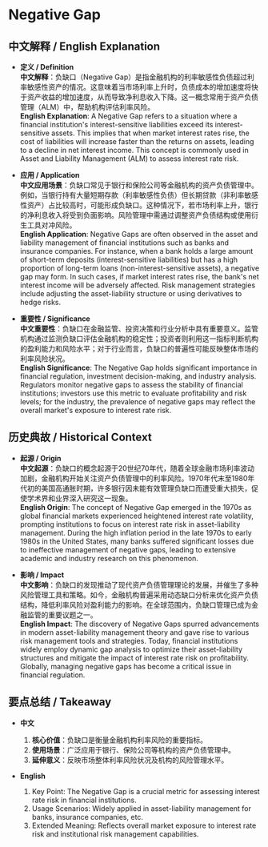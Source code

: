 # Negative Gap

## 中文解释 / English Explanation

* **定义 / Definition**  
  **中文解释**：负缺口（Negative Gap）是指金融机构的利率敏感性负债超过利率敏感性资产的情况。这意味着当市场利率上升时，负债成本的增加速度将快于资产收益的增加速度，从而导致净利息收入下降。这一概念常用于资产负债管理（ALM）中，帮助机构评估利率风险。  
  **English Explanation**: A Negative Gap refers to a situation where a financial institution's interest-sensitive liabilities exceed its interest-sensitive assets. This implies that when market interest rates rise, the cost of liabilities will increase faster than the returns on assets, leading to a decline in net interest income. This concept is commonly used in Asset and Liability Management (ALM) to assess interest rate risk.

* **应用 / Application**  
  **中文应用场景**：负缺口常见于银行和保险公司等金融机构的资产负债管理中。例如，当银行持有大量短期存款（利率敏感性负债）但长期贷款（非利率敏感性资产）占比较高时，可能形成负缺口。这种情况下，若市场利率上升，银行的净利息收入将受到负面影响。风险管理中需通过调整资产负债结构或使用衍生工具对冲风险。  
  **English Application**: Negative Gaps are often observed in the asset and liability management of financial institutions such as banks and insurance companies. For instance, when a bank holds a large amount of short-term deposits (interest-sensitive liabilities) but has a high proportion of long-term loans (non-interest-sensitive assets), a negative gap may form. In such cases, if market interest rates rise, the bank's net interest income will be adversely affected. Risk management strategies include adjusting the asset-liability structure or using derivatives to hedge risks.

* **重要性 / Significance**  
  **中文重要性**：负缺口在金融监管、投资决策和行业分析中具有重要意义。监管机构通过监测负缺口评估金融机构的稳定性；投资者则利用这一指标判断机构的盈利能力和风险水平；对于行业而言，负缺口的普遍性可能反映整体市场的利率风险状况。  
  **English Significance**: The Negative Gap holds significant importance in financial regulation, investment decision-making, and industry analysis. Regulators monitor negative gaps to assess the stability of financial institutions; investors use this metric to evaluate profitability and risk levels; for the industry, the prevalence of negative gaps may reflect the overall market's exposure to interest rate risk.

## 历史典故 / Historical Context

* **起源 / Origin**  
  **中文起源**：负缺口的概念起源于20世纪70年代，随着全球金融市场利率波动加剧，金融机构开始关注资产负债管理中的利率风险。1970年代末至1980年代初的美国高通胀时期，许多银行因未能有效管理负缺口而遭受重大损失，促使学术界和业界深入研究这一现象。  
  **English Origin**: The concept of Negative Gap emerged in the 1970s as global financial markets experienced heightened interest rate volatility, prompting institutions to focus on interest rate risk in asset-liability management. During the high inflation period in the late 1970s to early 1980s in the United States, many banks suffered significant losses due to ineffective management of negative gaps, leading to extensive academic and industry research on this phenomenon.

* **影响 / Impact**  
  **中文影响**：负缺口的发现推动了现代资产负债管理理论的发展，并催生了多种风险管理工具和策略。如今，金融机构普遍采用动态缺口分析来优化资产负债结构，降低利率风险对盈利能力的影响。在全球范围内，负缺口管理已成为金融监管的重要议题之一。  
  **English Impact**: The discovery of Negative Gaps spurred advancements in modern asset-liability management theory and gave rise to various risk management tools and strategies. Today, financial institutions widely employ dynamic gap analysis to optimize their asset-liability structures and mitigate the impact of interest rate risk on profitability. Globally, managing negative gaps has become a critical issue in financial regulation.

## 要点总结 / Takeaway

* **中文**  
  1. **核心价值**：负缺口是衡量金融机构利率风险的重要指标。
  2. **使用场景**：广泛应用于银行、保险公司等机构的资产负债管理中。
  3. **延伸意义**：反映市场整体利率风险状况及机构的风险管理水平。

* **English**  
  1. Key Point: The Negative Gap is a crucial metric for assessing interest rate risk in financial institutions.
  2. Usage Scenarios: Widely applied in asset-liability management for banks, insurance companies, etc.
  3. Extended Meaning: Reflects overall market exposure to interest rate risk and institutional risk management capabilities.